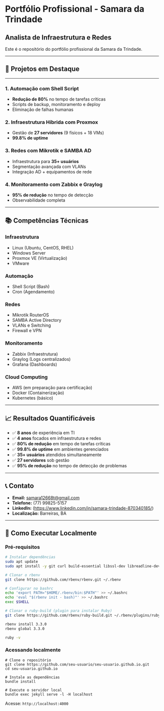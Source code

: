 # Portfólio Profissional - Samara da Trindade

## Analista de Infraestrutura e Redes

Este é o repositório do portfólio profissional da Samara da Trindade.

---

## 🎯 Projetos em Destaque
---
### 1. Automação com Shell Script
- **Redução de 80%** no tempo de tarefas críticas
- Scripts de backup, monitoramento e deploy
- Eliminação de falhas humanas

### 2. Infraestrutura Híbrida com Proxmox
- Gestão de **27 servidores** (9 físicos + 18 VMs)
- **99.8% de uptime**

### 3. Redes com Mikrotik e SAMBA AD
- Infraestrutura para **35+ usuários**
- Segmentação avançada com VLANs
- Integração AD + equipamentos de rede

### 4. Monitoramento com Zabbix e Graylog
- **95% de redução** no tempo de detecção
- Observabilidade completa

---

## 📚 Competências Técnicas

### Infraestrutura
- Linux (Ubuntu, CentOS, RHEL)
- Windows Server
- Proxmox VE (Virtualização)
- VMware 

### Automação
- Shell Script (Bash)
- Cron (Agendamento)

### Redes
- Mikrotik RouterOS
- SAMBA Active Directory
- VLANs e Switching
- Firewall e VPN

### Monitoramento
- Zabbix (Infraestrutura)
- Graylog (Logs centralizados)
- Grafana (Dashboards)


### Cloud Computing
- AWS (em preparação para certificação)
- Docker (Containerização)
- Kubernetes (básico)

---

## 📈 Resultados Quantificáveis

- ✅ **8 anos** de experiência em TI
- ✅ **4 anos** focados em infraestrutura e redes
- ✅ **80% de redução** em tempo de tarefas críticas
- ✅ **99.8% de uptime** em ambientes gerenciados
- ✅ **35+ usuários** atendidos simultaneamente
- ✅ **27 servidores** sob gestão
- ✅ **95% de redução** no tempo de detecção de problemas

---

## 📞 Contato

- **Email:** samara12668t@gmail.com
- **Telefone:** (77) 99825-5157
- **LinkedIn:** (https://www.linkedin.com/in/samara-trindade-870340185/)
- **Localização:** Barreiras, BA

---

## 🚀 Como Executar Localmente

### Pré-requisitos
```bash
# Instalar dependências
sudo apt update
sudo apt install -y git curl build-essential libssl-dev libreadline-dev zlib1g-dev

# Clonar o rbenv
git clone https://github.com/rbenv/rbenv.git ~/.rbenv

# Configurar no bashrc
echo 'export PATH="$HOME/.rbenv/bin:$PATH"' >> ~/.bashrc
echo 'eval "$(rbenv init - bash)"' >> ~/.bashrc
exec $SHELL

# Clonar o ruby-build (plugin para instalar Ruby)
git clone https://github.com/rbenv/ruby-build.git ~/.rbenv/plugins/ruby-build

rbenv install 3.3.0
rbenv global 3.3.0

ruby -v
```

### Acessando localmente
```bas
# Clone o repositório
git clone https://github.com/seu-usuario/seu-usuario.github.io.git
cd seu-usuario.github.io

# Instale as dependências
bundle install

# Execute o servidor local
bundle exec jekyll serve -l -H localhost
```

Acesse: `http://localhost:4000`
